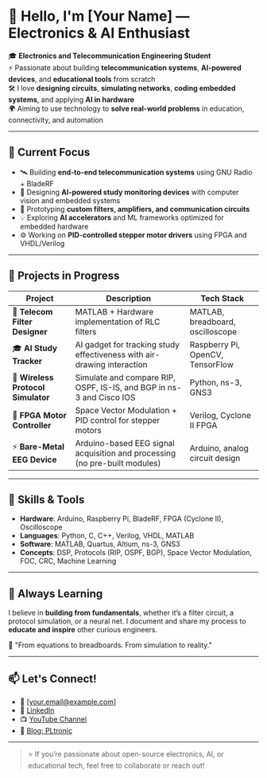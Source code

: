 # 👋 Hello, I'm [Your Name] — Electronics & AI Enthusiast

🎓 **Electronics and Telecommunication Engineering Student**  
⚡ Passionate about building **telecommunication systems**, **AI-powered devices**, and **educational tools** from scratch  
🛠️ I love **designing circuits**, **simulating networks**, **coding embedded systems**, and applying **AI in hardware**  
🌍 Aiming to use technology to **solve real-world problems** in education, connectivity, and automation

---

## 🔬 Current Focus

- 🛰️ Building **end-to-end telecommunication systems** using GNU Radio + BladeRF
- 🧠 Designing **AI-powered study monitoring devices** with computer vision and embedded systems
- 📡 Prototyping **custom filters, amplifiers, and communication circuits**
- 💡 Exploring **AI accelerators** and ML frameworks optimized for embedded hardware
- ⚙️ Working on **PID-controlled stepper motor drivers** using FPGA and VHDL/Verilog

---

## 🚀 Projects in Progress

| Project | Description | Tech Stack |
|--------|-------------|------------|
| 📶 **Telecom Filter Designer** | MATLAB + Hardware implementation of RLC filters | MATLAB, breadboard, oscilloscope |
| 🎓 **AI Study Tracker** | AI gadget for tracking study effectiveness with air-drawing interaction | Raspberry Pi, OpenCV, TensorFlow |
| 📡 **Wireless Protocol Simulator** | Simulate and compare RIP, OSPF, IS-IS, and BGP in ns-3 and Cisco IOS | Python, ns-3, GNS3 |
| 🔁 **FPGA Motor Controller** | Space Vector Modulation + PID control for stepper motors | Verilog, Cyclone II FPGA |
| ⚡ **Bare-Metal EEG Device** | Arduino-based EEG signal acquisition and processing (no pre-built modules) | Arduino, analog circuit design |

---

## 🧰 Skills & Tools

- **Hardware**: Arduino, Raspberry Pi, BladeRF, FPGA (Cyclone II), Oscilloscope
- **Languages**: Python, C, C++, Verilog, VHDL, MATLAB
- **Software**: MATLAB, Quartus, Altium, ns-3, GNS3
- **Concepts**: DSP, Protocols (RIP, OSPF, BGP), Space Vector Modulation, FOC, CRC, Machine Learning

---

## 🌱 Always Learning

I believe in **building from fundamentals**, whether it’s a filter circuit, a protocol simulation, or a neural net. I document and share my process to **educate and inspire** other curious engineers.

🧠 "From equations to breadboards. From simulation to reality."

---

## 📫 Let's Connect!

- 📧 [your.email@example.com]
- 💼 [LinkedIn](https://linkedin.com/in/yourprofile)
- 📺 [YouTube Channel](https://youtube.com/@PLtronic)
- 📘 [Blog: PLtronic](https://yourblogsite.com)

---

> ⭐ If you’re passionate about open-source electronics, AI, or educational tech, feel free to collaborate or reach out!
